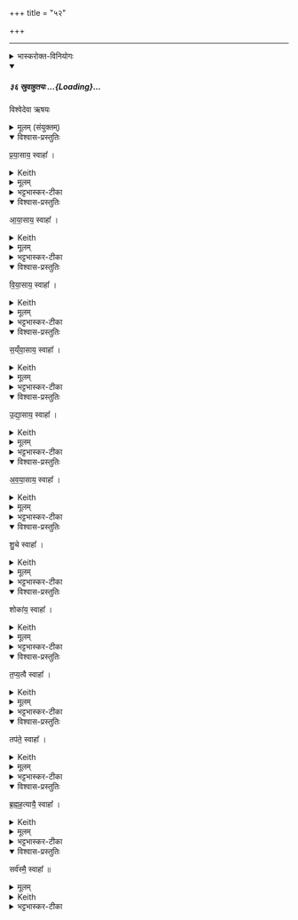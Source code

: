 +++
title = "५२"

+++
_______
<details><summary>भास्करोक्त-विनियोगः</summary>

1ब्रह्ममेधे प्रेतस्य देहावयवानां स्वकारणोपसंहारे चित्तमित्यादि । 
</details>
<div class="js_include" includetitle="false" newlevelforh1="5" unfilled url="/vedAH_yajuH/taittirIyam/saMhitA/sarva-prastutiH/1/4_somAbhiShavAdi/36_sruvAhutayaH">
<details open><summary><h5>३६ स्रुवाहुतयः ...{Loading}...</h5></summary>

विश्वेदेवा ऋषयः

<details><summary>मूलम् (संयुक्तम्)</summary>

प्र॒या॒साय॒ स्वाहा॑ऽऽया॒साय॒ स्वाहा॑ विया॒साय॒ स्वाहा॑ सय्ँया॒साय॒ स्वाहो᳚द्या॒साय॒ स्वाहा॑ऽवया॒साय॒ स्वाहा॑ शु॒चे स्वाहा॒ शोका॑य॒ स्वाहा॑ तप्य॒त्वै स्वाहा॒ तप॑ते॒ स्वाहा᳚ ब्रह्मह॒त्यायै॒ स्वाहा॒ सर्व॑स्मै॒ स्वाहा᳚ ॥ [36]
</details>
<details open><summary>विश्वास-प्रस्तुतिः</summary>

प्र॒या॒साय॒ स्वाहा᳚ ।
</details>
<details><summary>Keith</summary>

To energy hail! 
</details>
<details><summary>मूलम्</summary>

प्र॒या॒साय॒ स्वाहा᳚ ।
</details>
<details><summary>भट्टभास्कर-टीका</summary>

प्रयासः प्रकृष्टो यासः क्रिया यागादिः ।
</details>
<details open><summary>विश्वास-प्रस्तुतिः</summary>

आ॒या॒साय॒ स्वाहा᳚ ।
</details>
<details><summary>Keith</summary>

To effort hail!
</details>
<details><summary>मूलम्</summary>

आ॒या॒साय॒ स्वाहा᳚ ।
</details>
<details><summary>भट्टभास्कर-टीका</summary>

आयासः शास्त्रपूर्वः प्रयासः अर्थार्जनादिः । मर्यादायामाकारः ।
</details>
<details open><summary>विश्वास-प्रस्तुतिः</summary>

वि॒या॒साय॒ स्वाहा᳚ ।
</details>
<details><summary>Keith</summary>

To distraction hail!
</details>
<details><summary>मूलम्</summary>

वि॒या॒साय॒ स्वाहा᳚ ।
</details>
<details><summary>भट्टभास्कर-टीका</summary>

वियासः विविधो व्यापारः हसितकण्डूयितादिः ।
</details>
<details open><summary>विश्वास-प्रस्तुतिः</summary>

स॒य्ँया॒साय॒ स्वाहा᳚ ।
</details>
<details><summary>Keith</summary>

To attempt hail!
</details>
<details><summary>मूलम्</summary>

स॒य्ँया॒साय॒ स्वाहा᳚ ।
</details>
<details><summary>भट्टभास्कर-टीका</summary>

संयासः समीचीनप्रयत्नः परोपकारादिः ।
</details>
<details open><summary>विश्वास-प्रस्तुतिः</summary>

उ॒द्या॒साय॒ स्वाहा᳚ ।
</details>
<details><summary>Keith</summary>

To endeavour hail!
</details>
<details><summary>मूलम्</summary>

उ॒द्या॒साय॒ स्वाहा᳚ ।
</details>
<details><summary>भट्टभास्कर-टीका</summary>

उद्यासः उद्भूतो व्यापारः महाभूतविकारादिः ।
</details>
<details open><summary>विश्वास-प्रस्तुतिः</summary>

अ॒व॒या॒साय॒ स्वाहा᳚ ।
</details>
<details><summary>Keith</summary>

To striving hail!
</details>
<details><summary>मूलम्</summary>

अ॒व॒या॒साय॒ स्वाहा᳚ ।
</details>
<details><summary>भट्टभास्कर-टीका</summary>

अवयासः निकृष्टो व्यापारः दुष्कर्म ।
</details>
<details open><summary>विश्वास-प्रस्तुतिः</summary>

शु॒चे स्वाहा᳚ ।
</details>
<details><summary>Keith</summary>

To heat hail!
</details>
<details><summary>मूलम्</summary>

शु॒चे स्वाहा᳚ ।
</details>
<details><summary>भट्टभास्कर-टीका</summary>

शुक् शोचयितृस्वभावं दुःखात्मकं कर्म ।
</details>
<details open><summary>विश्वास-प्रस्तुतिः</summary>

शोका॑य॒ स्वाहा᳚ ।
</details>
<details><summary>Keith</summary>

To burning hail!
</details>
<details><summary>मूलम्</summary>

शोका॑य॒ स्वाहा᳚ ।
</details>
<details><summary>भट्टभास्कर-टीका</summary>

शोकः तत्फलमात्मधर्मः ।
</details>
<details open><summary>विश्वास-प्रस्तुतिः</summary>

त॒प्य॒त्वै स्वाहा᳚ ।
</details>
<details><summary>Keith</summary>

To heating hail!
</details>
<details><summary>मूलम्</summary>

त॒प्य॒त्वै स्वाहा᳚ ।
</details>
<details><summary>भट्टभास्कर-टीका</summary>

तप्यतुः तापहेतुः अनिष्टाचरणम् । तपतेरौणादिकोतुच्प्रत्ययः, यकारोपजनश्छान्दसः, 'उदात्तयणः ' इति विभक्तेरुदात्तत्वम् ।
</details>
<details open><summary>विश्वास-प्रस्तुतिः</summary>

तप॑ते॒ स्वाहा᳚ ।
</details>
<details><summary>Keith</summary>

To the hot hail!
</details>
<details><summary>मूलम्</summary>

तप॑ते॒ स्वाहा᳚ ।
</details>
<details><summary>भट्टभास्कर-टीका</summary>

तपः कृच्छ्रादि देहशोषकम् ।
</details>
<details open><summary>विश्वास-प्रस्तुतिः</summary>

ब्र॒ह्म॒ह॒त्यायै॒ स्वाहा᳚ ।
</details>
<details><summary>Keith</summary>

To the slaying of a Brahmin hail!
</details>
<details><summary>मूलम्</summary>

ब्र॒ह्म॒ह॒त्यायै॒ स्वाहा᳚ ।
</details>
<details><summary>भट्टभास्कर-टीका</summary>

ब्रह्महत्या ग्रहणं महापातकानामुपलक्षणम् ।
</details>
<details open><summary>विश्वास-प्रस्तुतिः</summary>

सर्व॑स्मै॒ स्वाहा᳚ ॥
</details>
<details><summary>मूलम्</summary>

सर्व॑स्मै॒ स्वाहा᳚ ॥
</details>
<details><summary>Keith</summary>

To all hail!
</details>
<details><summary>भट्टभास्कर-टीका</summary>

सर्वग्रहणं अनुक्तपरिस्पन्दपरिग्रहार्थम् ॥
</details>
</details>
</div>